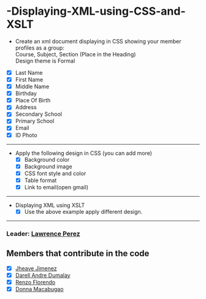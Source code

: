 # -Displaying-XML-using-CSS-and-XSLT
- Create an xml document displaying in CSS showing your member profiles as a group:\
  Course, Subject, Section (Place in the Heading)\
  Design theme is Formal
  
- [x] Last Name
- [x] First Name
- [x] Middle Name
- [x] Birthday
- [x] Place Of Birth
- [x] Address
- [x] Secondary School
- [x] Primary School
- [x] Email
- [x] ID Photo 
***
- Apply the following design in CSS (you can add more)
  - [x] Background color
  - [x] Background image
  - [x] CSS font style and color
  - [x] Table format
  - [x] Link to email(open gmail)
 
***
- Displaying XML using XSLT
  -[x] Use the above example apply different design.
***

### Leader: [Lawrence Perez](https://github.com/Eloquade)
## Members that contribute in the code

- [x] [Jheave Jimenez](https://github.com/jheavejimenez)
- [x] [Darell Andre Dumalay](https://github.com/MadDog-afk)
- [x] [Renzo Florendo](https://github.com/groundrenzo)
- [x] [Donna Macabugao](https://github.com/Donna127-beep)
